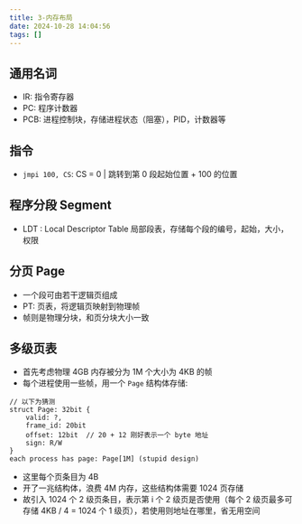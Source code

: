 ```yaml
---
title: 3-内存布局
date: 2024-10-28 14:04:56
tags: []
---
```

## 通用名词

- IR: 指令寄存器
- PC: 程序计数器
- PCB: 进程控制块，存储进程状态（阻塞），PID，计数器等

## 指令

- `jmpi 100, CS`: CS = 0 | 跳转到第 0 段起始位置 + 100 的位置

## 程序分段 Segment

- LDT : Local Descriptor Table 局部段表，存储每个段的编号，起始，大小，权限

## 分页 Page

- 一个段可由若干逻辑页组成
- PT: 页表，将逻辑页映射到物理帧
- 帧则是物理分块，和页分块大小一致

## 多级页表

- 首先考虑物理 4GB 内存被分为 1M 个大小为 4KB 的帧
- 每个进程使用一些帧，用一个 `Page` 结构体存储:

```
// 以下为猜测
struct Page: 32bit {
    valid: ?,
    frame_id: 20bit
    offset: 12bit  // 20 + 12 刚好表示一个 byte 地址
    sign: R/W
}
each process has page: Page[1M] (stupid design)
```
- 这里每个页条目为 4B
- 开了一兆结构体，浪费 4M 内存，这些结构体需要 1024 页存储
- 故引入 1024  个 2 级页条目，表示第 i 个 2 级页是否使用（每个 2 级页最多可存储 4KB / 4 = 1024 个 1 级页），若使用则地址在哪里，省无用空间
